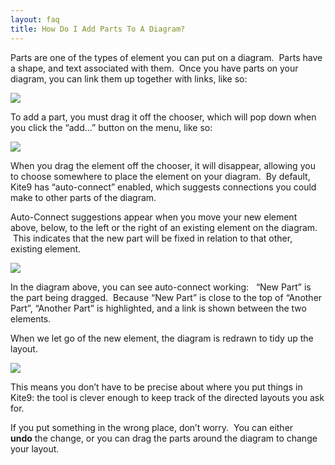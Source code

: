 ```yaml
---
layout: faq
title: How Do I Add Parts To A Diagram?
---
```


Parts are one of the types of element you can put on a diagram.  Parts
have a shape, and text associated with them.  Once you have parts on
your diagram, you can link them up together with links, like so: 

![](parts_and_links.png)

To add a part, you must drag it off the chooser, which will pop down
when you click the “add...” button on the menu, like so: 

  

![](add_menu.png)

  

When you drag the element off the chooser, it will disappear, allowing
you to choose somewhere to place the element on your diagram.  By
default, Kite9 has “auto-connect” enabled, which suggests connections
you could make to other parts of the diagram. 

  

Auto-Connect suggestions appear when you move your new element above,
below, to the left or the right of an existing element on the diagram.
 This indicates that the new part will be fixed in relation to that
other, existing element.

  

![](dragging_part2.png)

In the diagram above, you can see auto-connect working:   “New Part” is
the part being dragged.  Because “New Part” is close to the top of
“Another Part”, “Another Part” is highlighted, and a link is shown
between the two elements.  

  

When we let go of the new element, the diagram is redrawn to tidy up the
layout.

  

![](part_dropped.png)

  

This means you don’t have to be precise about where you put things in
Kite9: the tool is clever enough to keep track of the directed layouts
you ask for.

  

If you put something in the wrong place, don’t worry.  You can either
**undo** the change, or you can drag the parts around the diagram to
change your layout.  

  

  

  

  

  

